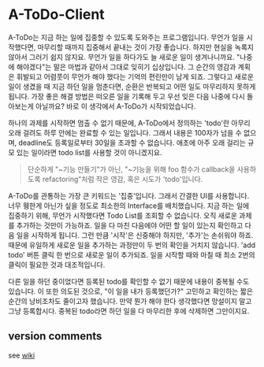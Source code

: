 # A-ToDo-Client

A-ToDo는 지금 하는 일에 집중할 수 있도록 도와주는 프로그램입니다. 무언가 일을 시작했다면, 마무리할 때까지 집중해서 끝내는 것이 가장 좋습니다. 하지만 현실을 녹록지 않아서 그러기 쉽지 않지요. 무언가 일을 하다가도 늘 새로운 일이 생겨나니까요. "나중에 해야겠다"는 말은 마법과 같아서 그대로 잊히기 십상입니다. 그 순간의 영감과 계획은 휘발되고 어렴풋이 무언가 해야 했다는 기억의 편린만이 남게 되죠. 그렇다고 새로운 일이 생겼을 때 지금 하던 일을 멈춘다면, 순환은 반복되고 어떤 일도 마무리하지 못하게 됩니다. 가장 좋은 해결 방법은 떠오른 일을 기록해 두고 우선 잊은 다음 나중에 다시 돌아보는게 아닐까요? 바로 이 생각에서 A-ToDo가 시작되었습니다.

하나의 과제를 시작하면 멈출 수 없기 때문에, A-ToDo에서 정의하는 'todo'란 아무리 오래 걸려도 하루 안에는 완료할 수 있는 일입니다. 그래서 내용은 100자가 넘을 수 없으며, deadline도 등록일로부터 30일을 초과할 수 없습니다. 애초에 아주 오래 걸리는 규모 있는 일이라면 todo list를 사용할 것이 아니겠지요.

> 단순하게 "~기능 만들기"가 아닌, "~기능을 위해 foo 함수가 callback을 사용하도록 refactoring"처럼 작은 영감, 혹은 시도가 'todo'입니다.

A-ToDo를 관통하는 가장 큰 키워드는 '집중'입니다. 그래서 간결한 UI를 사용합니다. 너무 휑한게 아닌가 싶을 정도로 최소한의 Interface를 배치했습니다. 지금 하는 일에 집중하기 위해, 무언가 시작했다면 Todo List를 조회할 수 없습니다. 오직 새로운 과제를 추가하는 것만이 가능하죠. 일을 다 마친 다음에야 어떤 할 일이 있는지 확인하고 다음 일을 시작하게 됩니다. 그런 만큼 '시작'은 신중해야 하지만, '추가'는 손쉬워야 하죠. 때문에 유일하게 새로운 일을 추가하는 과정만이 두 번의 확인을 거치지 않습니다. 'add todo' 버튼 클릭 한 번으로 새로운 일이 추가되죠. 일을 시작할 때와 마칠 때 최소 2번의 클릭이 필요한 것과 대조적입니다.

다른 일을 하던 중이었다면 등록된 todo를 확인할 수 없기 때문에 내용이 중복될 수도 있습니다. 이 또한 의도된 것으로, "이 일을 내가 등록했던가?" 고민하고 확인하는 짧은 순간의 낭비조차도 줄이고자 했습니다. 만약 뭔가 해야 한다 생각했다면 망설이지 말고 그냥 등록합시다. 중복된 todo라면 하던 일을 다 마무리한 후에 삭제하면 그만이지요.

## version comments
see [wiki](https://github.com/goldentrash/A-ToDo-Client/wiki)
